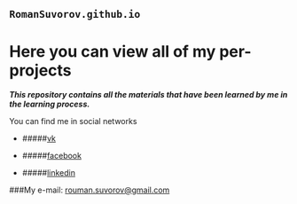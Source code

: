 `RomanSuvorov.github.io`
--------------------------
Here you can view all of my per-projects
==============================================

   ***This repository contains all the materials that have been learned by me in the learning process.***  

You can find me in social networks

* #####[vk](https://vk.com/suvorov.roma)

* #####[facebook](https://www.facebook.com/profile.php?id=100004173705485)

* #####[linkedin](https://www.linkedin.com/in/roman-suvorov-82589b107/)

###My e-mail: rouman.suvorov@gmail.com



